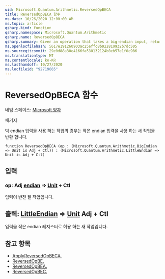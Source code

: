 ```yaml
---
uid: Microsoft.Quantum.Arithmetic.ReversedOpBECA
title: ReversedOpBECA 함수
ms.date: 10/26/2020 12:00:00 AM
ms.topic: article
qsharp.kind: function
qsharp.namespace: Microsoft.Quantum.Arithmetic
qsharp.name: ReversedOpBECA
qsharp.summary: Given an operation that takes a big-endian input, returns a new operation that takes a little-endian input.
ms.openlocfilehash: 5617e191260903ac25effc8b922810932b7dc505
ms.sourcegitcommit: 29e0d88a30e4166fa580132124b0eb57e1f0e986
ms.translationtype: MT
ms.contentlocale: ko-KR
ms.lasthandoff: 10/27/2020
ms.locfileid: "92719665"
---
```

# <a name="reversedopbeca-function"></a>ReversedOpBECA 함수

네임 스페이스: [Microsoft 양자](xref:Microsoft.Quantum.Arithmetic)

패키지 [](https://nuget.org/packages/)


빅 endian 입력을 사용 하는 작업의 경우는 작은 endian 입력을 사용 하는 새 작업을 반환 합니다.

```qsharp
function ReversedOpBECA (op : (Microsoft.Quantum.Arithmetic.BigEndian => Unit is Adj + Ctl)) : (Microsoft.Quantum.Arithmetic.LittleEndian => Unit is Adj + Ctl)
```


## <a name="input"></a>입력

### <a name="op--bigendian--unit-adj--ctl"></a>op: Adj [endian](xref:Microsoft.Quantum.Arithmetic.BigEndian) => [Unit](xref:microsoft.quantum.lang-ref.unit) + Ctl

입력이 반전 될 작업입니다.



## <a name="output--littleendian--unit-adj--ctl"></a>출력: [LittleEndian](xref:Microsoft.Quantum.Arithmetic.LittleEndian) => [Unit](xref:microsoft.quantum.lang-ref.unit) Adj + Ctl

입력을 작은 endian 레지스터로 허용 하는 새 작업입니다.

## <a name="see-also"></a>참고 항목

- [ApplyReversedOpBECA.](xref:Microsoft.Quantum.Arithmetic.ApplyReversedOpBECA)
- [ReversedOpBE.](xref:Microsoft.Quantum.Arithmetic.ReversedOpBE)
- [ReversedOpBEA.](xref:Microsoft.Quantum.Arithmetic.ReversedOpBEA)
- [ReversedOpBEC.](xref:Microsoft.Quantum.Arithmetic.ReversedOpBEC)